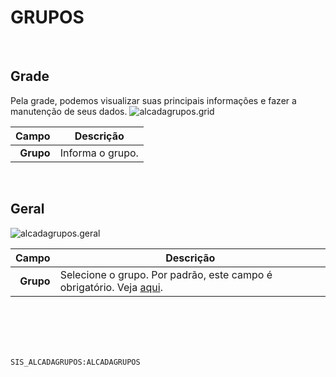 # GRUPOS
<br>

## Grade
Pela grade, podemos visualizar suas principais informações e fazer a manutenção de seus dados.
![alcadagrupos.grid](https://raw.githubusercontent.com/netforcews/docs-siscom/master/geral/imagens/alcadagrupos.grid.png)

Campo | Descrição
--:|---
**Grupo** | Informa o grupo.
<br>

## Geral
![alcadagrupos.geral](https://raw.githubusercontent.com/netforcews/docs-siscom/master/geral/imagens/alcadagrupos.geral.png)

Campo | Descrição
--:|---
**Grupo** | Selecione o grupo. Por padrão, este campo é obrigatório. Veja [aqui](/desenvolvimento/segurancagrupo.md).
<br>
<br>
<br>
<br>

```SIS_ALCADAGRUPOS:ALCADAGRUPOS```
